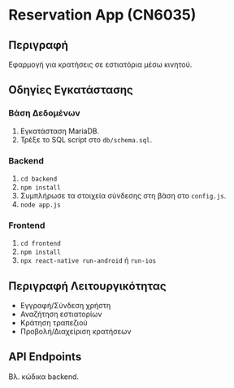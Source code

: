 # Reservation App (CN6035)

## Περιγραφή
Εφαρμογή για κρατήσεις σε εστιατόρια μέσω κινητού.

## Οδηγίες Εγκατάστασης

### Βάση Δεδομένων
1. Εγκατάσταση MariaDB.
2. Τρέξε το SQL script στο `db/schema.sql`.

### Backend
1. `cd backend`
2. `npm install`
3. Συμπλήρωσε τα στοιχεία σύνδεσης στη βάση στο `config.js`.
4. `node app.js`

### Frontend
1. `cd frontend`
2. `npm install`
3. `npx react-native run-android` ή `run-ios`

## Περιγραφή Λειτουργικότητας
- Εγγραφή/Σύνδεση χρήστη
- Αναζήτηση εστιατορίων
- Κράτηση τραπεζιού
- Προβολή/Διαχείριση κρατήσεων

## API Endpoints
Βλ. κώδικα backend.
